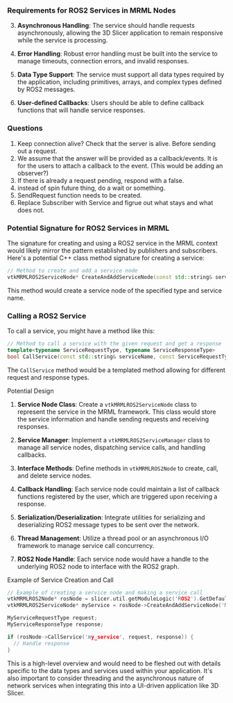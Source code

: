 ### Requirements for ROS2 Services in MRML Nodes

3. **Asynchronous Handling**: The service should handle requests asynchronously, allowing the 3D Slicer application to remain responsive while the service is processing.

4. **Error Handling**: Robust error handling must be built into the service to manage timeouts, connection errors, and invalid responses.

5. **Data Type Support**: The service must support all data types required by the application, including primitives, arrays, and complex types defined by ROS2 messages.

6. **User-defined Callbacks**: Users should be able to define callback functions that will handle service responses.

### Questions

1. Keep connection alive? Check that the server is alive. Before sending out a request.
2. We assume that the answer will be provided as a callback/events. It is for the users to attach a callback to the event. (This would be adding an observer?)
3. If there is already a request pending, respond with a false.
4. instead of spin future thing, do a wait or something.
5. SendRequest function needs to be created.
6. Replace Subscriber with Service and figrue out what stays and what does not.















### Potential Signature for ROS2 Services in MRML 
The signature for creating and using a ROS2 service in the MRML context would likely mirror the pattern established by publishers and subscribers. Here's a potential C++ class method signature for creating a service:
```cpp
// Method to create and add a service node
vtkMRMLROS2ServiceNode* CreateAndAddServiceNode(const std::string& serviceType, const std::string& serviceName);
```

This method would create a service node of the specified type and service name.

### Calling a ROS2 Service

To call a service, you might have a method like this:

```cpp
// Method to call a service with the given request and get a response
template<typename ServiceRequestType, typename ServiceResponseType>
bool CallService(const std::string& serviceName, const ServiceRequestType& request, ServiceResponseType& response);
```

The `CallService` method would be a templated method allowing for different request and response types.

Potential Design

1. **Service Node Class**: Create a `vtkMRMLROS2ServiceNode` class to represent the service in the MRML framework. This class would store the service information and handle sending requests and receiving responses.

2. **Service Manager**: Implement a `vtkMRMLROS2ServiceManager` class to manage all service nodes, dispatching service calls, and handling callbacks.

3. **Interface Methods**: Define methods in `vtkMRMLROS2Node` to create, call, and delete service nodes.

4. **Callback Handling**: Each service node could maintain a list of callback functions registered by the user, which are triggered upon receiving a response.

5. **Serialization/Deserialization**: Integrate utilities for serializing and deserializing ROS2 message types to be sent over the network.

6. **Thread Management**: Utilize a thread pool or an asynchronous I/O framework to manage service call concurrency.

7. **ROS2 Node Handle**: Each service node would have a handle to the underlying ROS2 node to interface with the ROS2 graph.

Example of Service Creation and Call

```cpp
// Example of creating a service node and making a service call
vtkMRMLROS2Node* rosNode = slicer.util.getModuleLogic('ROS2').GetDefaultROS2Node();
vtkMRMLROS2ServiceNode* myService = rosNode->CreateAndAddServiceNode('MyServiceType', 'my_service');

MyServiceRequestType request;
MyServiceResponseType response;

if (rosNode->CallService('my_service', request, response)) {
  // Handle response
}
```

This is a high-level overview and would need to be fleshed out with details specific to the data types and services used within your application. It's also important to consider threading and the asynchronous nature of network services when integrating this into a UI-driven application like 3D Slicer.

